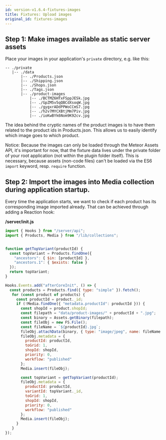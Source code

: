 ```yaml
---
id: version-v1.6.4-fixtures-images
title: Fixtures: Upload images
original_id: fixtures-images
---
```

    
## Step 1: Make images available as static server assets
Place your images in your application's `private` directory, e.g. like this:

```
-- ./private
   |-- ./data
       |-- ./Products.json
       |-- ./Shipping.json
       |-- ./Shops.json
       |-- ./Tags.json
       |-- ./product-images
           |-- ./BCTMZ6HTxFSppJESk.jpg     
           |-- ./GpZM5v5qQBCdXsoqW.jpg
           |-- ./gygxrADdPPWoCCmS7.jpg
           |-- ./h2v7MYCXBtjMm7Piv.jpg
           |-- ./ioKwBYk6Nom9K92cv.jpg
```
The idea behind the cryptic names of the product images is to have them related to the product ids in Products.json. This allows us to easily identify which image goes to which product.

Notice: Because the images can only be loaded through the Meteor Assets API, it's important for now, that the fixture data lives under the private folder of your root application (not within the plugin folder itself). This is necessary, because assets (non-code files) can't be loaded via the ES6 `import` keyword, resp. `require` function.

## Step 2: Import the images into Media collection during application startup.

Every time the application starts, we want to check if each product has its corresponding image imported already. That can be achieved through adding a Reaction hook:

**/server/init.js**
```js
import { Hooks } from "/server/api";
import { Products, Media } from "/lib/collections";


function getTopVariant(productId) {
  const topVariant = Products.findOne({
    "ancestors": { $in: [productId] },
    "ancestors.1": { $exists: false }
  });
  return topVariant;
}

Hooks.Events.add("afterCoreInit", () => {
  const products = Products.find({ type: "simple" }).fetch();
   for (const product of products) {
     const productId = product._id;
     if (!Media.findOne({ "metadata.productId": productId })) {
       const shopId = product.shopId;
       const filepath = "data/product-images/" + productId + ".jpg";
       const binary = Assets.getBinary(filepath);
       const fileObj = new FS.File();
       const fileName = `${productId}.jpg`;
       fileObj.attachData(binary, { type: "image/jpeg", name: fileName });
       fileObj.metadata = {
         productId: productId,
         toGrid: 1,
         shopId: shopId,
         priority: 0,
         workflow: "published"
       };
       Media.insert(fileObj);

       const topVariant = getTopVariant(productId);
       fileObj.metadata = {
         productId: productId,
         variantId: topVariant._id,
         toGrid: 1,
         shopId: shopId,
         priority: 0,
         workflow: "published"
       };
       Media.insert(fileObj);
     }
   }
});
```
